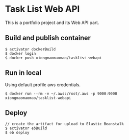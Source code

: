 # Task List Web API

This is a portfolio project and its Web API part.

## Build and publish container

```
$ activator dockerBuild
$ docker login
$ docker push xiongmaomaomao/tasklist-webapi
```

## Run in local

Using default profile aws credentials.

```
$ docker run --rm -v ~/.aws:/root/.aws -p 9000:9000 xiongmaomaomao/tasklist-webapi
```

## Deploy

```
// create the artifact for upload to Elastic Beanstalk
$ activator ebBuild
$ eb deploy
```
